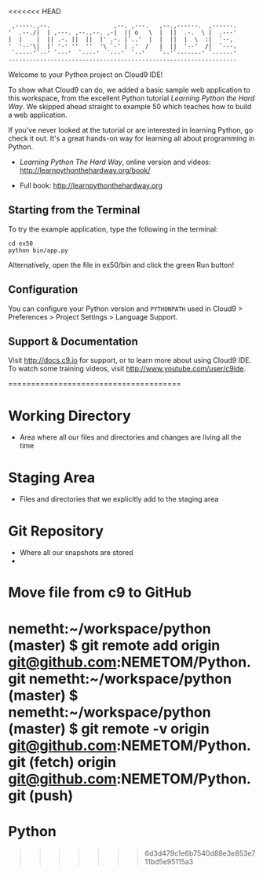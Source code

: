 <<<<<<< HEAD

     ,-----.,--.                  ,--. ,---.   ,--.,------.  ,------.
    '  .--./|  | ,---. ,--.,--. ,-|  || o   \  |  ||  .-.  \ |  .---'
    |  |    |  || .-. ||  ||  |' .-. |`..'  |  |  ||  |  \  :|  `--, 
    '  '--'\|  |' '-' ''  ''  '\ `-' | .'  /   |  ||  '--'  /|  `---.
     `-----'`--' `---'  `----'  `---'  `--'    `--'`-------' `------'
    ----------------------------------------------------------------- 


Welcome to your Python project on Cloud9 IDE!

To show what Cloud9 can do, we added a basic sample web application to this
workspace, from the excellent Python tutorial _Learning Python the Hard Way_.
We skipped ahead straight to example 50 which teaches how to build a web
application.

If you've never looked at the tutorial or are interested in learning Python,
go check it out. It's a great hands-on way for learning all about programming
in Python.

* _Learning Python The Hard Way_, online version and videos: 
http://learnpythonthehardway.org/book/

* Full book: http://learnpythonthehardway.org

## Starting from the Terminal

To try the example application, type the following in the terminal:

```
cd ex50
python bin/app.py
```

Alternatively, open the file in ex50/bin and click the green Run
button!

## Configuration

You can configure your Python version and `PYTHONPATH` used in
Cloud9 > Preferences > Project Settings > Language Support.

## Support & Documentation

Visit http://docs.c9.io for support, or to learn more about using Cloud9 IDE.
To watch some training videos, visit http://www.youtube.com/user/c9ide.




======================================
# Working Directory
- Area where all our files and directories and changes are living all the time 

# Staging Area
- Files and directories that we explicitly add to the staging area

# Git Repository
- Where all our snapshots are stored
- 

# Move file from c9 to GitHub

nemetht:~/workspace/python (master) $ git remote add origin git@github.com:NEMETOM/Python.git
nemetht:~/workspace/python (master) $ 
nemetht:~/workspace/python (master) $ git remote -v
origin  git@github.com:NEMETOM/Python.git (fetch)
origin  git@github.com:NEMETOM/Python.git (push)
=======
# Python
>>>>>>> 6d3d479c1e6b7540d88e3e853e711bd5e95115a3
